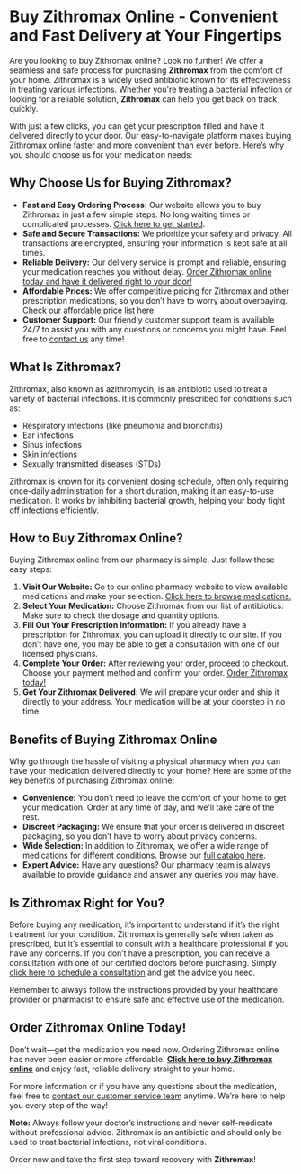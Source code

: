 # Buy Zithromax Online - Convenient and Fast Delivery at Your Fingertips

Are you looking to buy Zithromax online? Look no further! We offer a seamless and safe process for purchasing **Zithromax** from the comfort of your home. Zithromax is a widely used antibiotic known for its effectiveness in treating various infections. Whether you're treating a bacterial infection or looking for a reliable solution, **Zithromax** can help you get back on track quickly.

With just a few clicks, you can get your prescription filled and have it delivered directly to your door. Our easy-to-navigate platform makes buying Zithromax online faster and more convenient than ever before. Here’s why you should choose us for your medication needs:

## Why Choose Us for Buying Zithromax?

- **Fast and Easy Ordering Process:** Our website allows you to buy Zithromax in just a few simple steps. No long waiting times or complicated processes. [Click here to get started](https://tinyurl.com/buyzithromaxbestprice).
- **Safe and Secure Transactions:** We prioritize your safety and privacy. All transactions are encrypted, ensuring your information is kept safe at all times.
- **Reliable Delivery:** Our delivery service is prompt and reliable, ensuring your medication reaches you without delay. [Order Zithromax online today and have it delivered right to your door!](https://tinyurl.com/buyzithromaxbestprice)
- **Affordable Prices:** We offer competitive pricing for Zithromax and other prescription medications, so you don’t have to worry about overpaying. Check our [affordable price list here](https://tinyurl.com/buyzithromaxbestprice).
- **Customer Support:** Our friendly customer support team is available 24/7 to assist you with any questions or concerns you might have. Feel free to [contact us](https://tinyurl.com/buyzithromaxbestprice) any time!

## What Is Zithromax?

Zithromax, also known as azithromycin, is an antibiotic used to treat a variety of bacterial infections. It is commonly prescribed for conditions such as:

- Respiratory infections (like pneumonia and bronchitis)
- Ear infections
- Sinus infections
- Skin infections
- Sexually transmitted diseases (STDs)

Zithromax is known for its convenient dosing schedule, often only requiring once-daily administration for a short duration, making it an easy-to-use medication. It works by inhibiting bacterial growth, helping your body fight off infections efficiently.

## How to Buy Zithromax Online?

Buying Zithromax online from our pharmacy is simple. Just follow these easy steps:

1. **Visit Our Website:** Go to our online pharmacy website to view available medications and make your selection. [Click here to browse medications.](https://tinyurl.com/buyzithromaxbestprice)
2. **Select Your Medication:** Choose Zithromax from our list of antibiotics. Make sure to check the dosage and quantity options.
3. **Fill Out Your Prescription Information:** If you already have a prescription for Zithromax, you can upload it directly to our site. If you don’t have one, you may be able to get a consultation with one of our licensed physicians.
4. **Complete Your Order:** After reviewing your order, proceed to checkout. Choose your payment method and confirm your order. [Order Zithromax today!](https://tinyurl.com/buyzithromaxbestprice)
5. **Get Your Zithromax Delivered:** We will prepare your order and ship it directly to your address. Your medication will be at your doorstep in no time.

## Benefits of Buying Zithromax Online

Why go through the hassle of visiting a physical pharmacy when you can have your medication delivered directly to your home? Here are some of the key benefits of purchasing Zithromax online:

- **Convenience:** You don’t need to leave the comfort of your home to get your medication. Order at any time of day, and we'll take care of the rest.
- **Discreet Packaging:** We ensure that your order is delivered in discreet packaging, so you don’t have to worry about privacy concerns.
- **Wide Selection:** In addition to Zithromax, we offer a wide range of medications for different conditions. Browse our [full catalog here](https://tinyurl.com/buyzithromaxbestprice).
- **Expert Advice:** Have any questions? Our pharmacy team is always available to provide guidance and answer any queries you may have.

## Is Zithromax Right for You?

Before buying any medication, it’s important to understand if it’s the right treatment for your condition. Zithromax is generally safe when taken as prescribed, but it’s essential to consult with a healthcare professional if you have any concerns. If you don’t have a prescription, you can receive a consultation with one of our certified doctors before purchasing. Simply [click here to schedule a consultation](https://tinyurl.com/buyzithromaxbestprice) and get the advice you need.

Remember to always follow the instructions provided by your healthcare provider or pharmacist to ensure safe and effective use of the medication.

## Order Zithromax Online Today!

Don’t wait—get the medication you need now. Ordering Zithromax online has never been easier or more affordable. [**Click here to buy Zithromax online**](https://tinyurl.com/buyzithromaxbestprice) and enjoy fast, reliable delivery straight to your home.

For more information or if you have any questions about the medication, feel free to [contact our customer service team](https://tinyurl.com/buyzithromaxbestprice) anytime. We’re here to help you every step of the way!

**Note:** Always follow your doctor’s instructions and never self-medicate without professional advice. Zithromax is an antibiotic and should only be used to treat bacterial infections, not viral conditions.

Order now and take the first step toward recovery with **Zithromax**!
